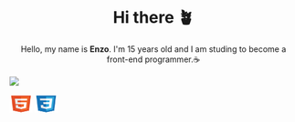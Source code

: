 <div>
  <h1 align="center">Hi there 🪴</h1>
  <p align="center">Hello, my name is <strong>Enzo</strong>. I'm 15 years old and I am studing to become a front-end programmer.☕</p>
</div>
<a href="https://github.com/paganoti/">
 <img align="center" src="https://github-readme-stats.vercel.app/api?username=paganoti&show_icons=true&theme=dark"/>
</a>

<div style="display: inline_block"><br>
  <img align="center" alt="Rafa-HTML" height="30" width="40" src="https://raw.githubusercontent.com/devicons/devicon/master/icons/html5/html5-original.svg">
  <img align="center" alt="Rafa-CSS" height="30" width="40" src="https://raw.githubusercontent.com/devicons/devicon/master/icons/css3/css3-original.svg">

  
  ##
 
